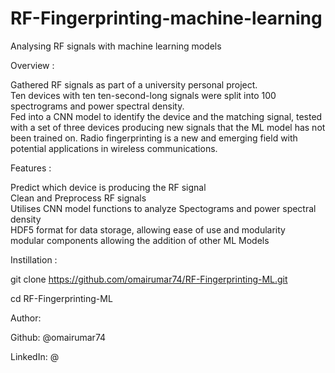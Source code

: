 # RF-Fingerprinting-machine-learning
Analysing RF signals with machine learning models 



Overview :

Gathered RF signals as part of a university personal project.  
Ten devices with ten ten-second-long signals were split into 100 spectrograms and power spectral density.   
Fed into a CNN model to  identify the device and the matching signal,
tested with a set of three devices producing new signals that the ML model has not been trained on. 
Radio fingerprinting is a new and emerging field with potential applications in wireless communications. 


Features :

Predict which device is producing the RF signal  
Clean and Preprocess RF signals  
Utilises CNN model functions to analyze Spectograms and power spectral density  
HDF5 format for data storage, allowing ease of use and modularity   
modular components allowing the addition of other ML Models   


Instillation :  

git clone https://github.com/omairumar74/RF-Fingerprinting-ML.git  

cd RF-Fingerprinting-ML


Author:  

Github: @omairumar74  

LinkedIn: @

